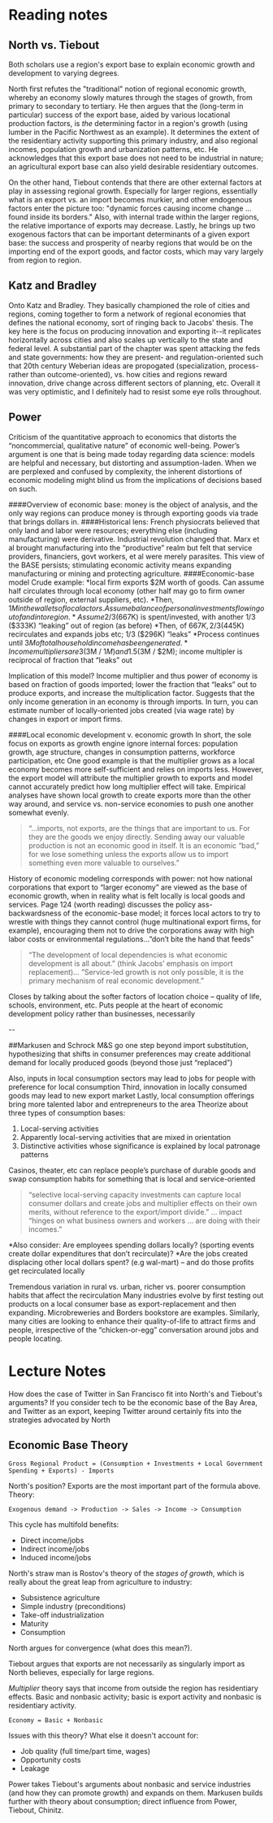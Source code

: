 # Reading notes

## North vs. Tiebout

Both scholars use a region's export base to explain economic growth and development to varying degrees. 

North first refutes the "traditional" notion of regional economic growth, whereby an economy slowly matures through the stages of growth, from primary to secondary to tertiary. He then argues that the (long-term in particular) success of the export base, aided by various locational production factors, is *the* determining factor in a region's growth (using lumber in the Pacific Northwest as an example). It determines the extent of the residentiary activity supporting this primary industry, and also regional incomes, population growth and urbanization patterns, etc. He acknowledges that this export base does not need to be industrial in nature; an agricultural export base can also yield desirable residentiary outcomes.

On the other hand, Tiebout contends that there are other external factors at play in assessing regional growth. Especially for larger regions, essentially what is an export vs. an import becomes murkier, and other endogenous factors enter the picture too: "dynamic forces causing income change ... found inside its borders." Also, with internal trade within the larger regions, the relative importance of exports may decrease. Lastly, he brings up two exogenous factors that can be important determinants of a given export base: the success and prosperity of nearby regions that would be on the importing end of the export goods, and factor costs, which may vary largely from region to region. 

## Katz and Bradley

Onto Katz and Bradley. They basically championed the role of cities and regions, coming together to form a network of regional economies that defines the national economy, sort of ringing back to Jacobs' thesis. The key here is the focus on producing innovation and exporting it--it replicates horizontally across cities and also scales up vertically to the state and federal level. A substantial part of the chapter was spent attacking the feds and state governments: how they are present- and regulation-oriented such that 20th century Weberian ideas are propogated (specialization, process- rather than outcome-oriented), vs. how cities and regions reward innovation, drive change across different sectors of planning, etc. Overall it was very optimistic, and I definitely had to resist some eye rolls throughout. 

## Power
Criticism of the quantitative approach to economics that distorts the “noncommercial, qualitative nature” of economic well-being. Power’s argument is one that is being made today regarding data science: models are helpful and necessary, but distorting and assumption-laden. When we are perplexed and confused by complexity, the inherent distortions of economic modeling might blind us from the implications of decisions based on such.

####Overview of economic base: 
money is the object of analysis, and the only way regions can produce money is through exporting goods via trade that brings dollars in.
####Historical lens: 
French physiocrats believed that only land and labor were resources; everything else (including manufacturing) were derivative. Industrial revolution changed that. Marx et al brought manufacturing into the “productive” realm but felt that service providers, financiers, govt workers, et al were merely parasites. This view of the BASE persists; stimulating economic activity means expanding manufacturing or mining and protecting agriculture.
####Economic-base model
Crude example: 
*local firm exports $2M worth of goods. Can assume half circulates through local economy (other half may go to firm owner outside of region, external suppliers, etc).
*Then, $1M in the wallets of local actors. Assume balance of personal investments flowing out of 	and into region.
*Assume 2/3 ($667K) is spent/invested, with another 1/3 ($333K) “leaking” out of region (as before)
*Then, of $667K, 2/3 ($445K) recirculates and expands jobs etc; 1/3 ($296K) “leaks”
*Process continues until $3M of total household income has been generated.
*Income multipliers are 3 ($3M / $1M) and 1.5 ($3M / $2M); income multipler is reciprocal of fraction that “leaks” out

Implication of this model? Income multiplier and thus power of economy is based on fraction of goods imported; lower the fraction that “leaks” out to produce exports, and increase the multiplication factor. Suggests that the only income generation in an economy is through imports. In turn, you can estimate number of locally-oriented jobs created (via wage rate) by changes in export or import firms.

####Local economic development v. economic growth
In short, the sole focus on exports as growth engine ignore internal forces: population growth, age structure, changes in consumption patterns, workforce participation, etc
One good example is that the multiplier grows as a local economy becomes more self-sufficient and relies on imports less. However, the export model will attribute the multiplier growth to exports and model cannot accurately predict how long multiplier effect will take.
Empirical analyses have shown local growth to create exports more than the other way around, and service vs. non-service economies to push one another somewhat evenly.

>“…imports, not exports, are the things that are important to us. For they are the goods we enjoy directly. Sending away our valuable production is not an economic good in itself. It is an economic “bad,” for we lose something unless the exports allow us to import something even more valuable to ourselves.”

History of economic modeling corresponds with power: not how national corporations that export to “larger economy” are viewed as the base of economic growth, when in reality what is felt locally is local goods and services.
Page 124 (worth reading) discusses the policy ass-backwardsness of the economic-base model; it forces local actors to try to wrestle with things they cannot control (huge multinational export firms, for example), encouraging them not to drive the corporations away with high labor costs or environmental regulations…”don’t bite the hand that feeds”

>“The development of local dependencies is what economic development is all about.” 
(think Jacobs’ emphasis on import replacement)…
>”Service-led growth is not only possible, it is the primary mechanism of real economic development.”

Closes by talking about the softer factors of location choice – quality of life, schools, environment, etc. Puts people at the heart of economic development policy rather than businesses, necessarily

--

##Markusen and Schrock
M&S go one step beyond import substitution, hypothesizing that shifts in consumer preferences  may create additional demand for locally produced goods (beyond those just “replaced”)

Also, inputs in local consumption sectors may lead to jobs for people with preference for local consumption
Third, innovation in locally consumed goods may lead to new export market
Lastly, local consumption offerings bring more talented labor and entrepreneurs to the area
Theorize about three types of consumption bases:
1.	Local-serving activities
2.	Apparently local-serving activities that are mixed in orientation
3.	Distinctive activities whose significance is explained by local patronage patterns

Casinos, theater, etc can replace people’s purchase of durable goods and swap consumption habits for something that is local and service-oriented

>“selective local-serving capacity investments can capture local consumer dollars and create jobs and multiplier effects on their own merits, without reference to the export/import divide.” … impact “hinges on what business owners and workers … are doing with their incomes.”

*Also consider: Are employees spending dollars locally? (sporting events create dollar expenditures that don’t recirculate)? *Are the jobs created displacing other local dollars spent? (e.g wal-mart) – and do those profits get recirculated locally

Tremendous variation in rural vs. urban, richer vs. poorer consumption habits that affect the recirculation 
Many industries evolve by first testing out products on a local consumer base as export-replacement and then expanding. Microbreweries and Borders bookstore are examples.
Similarly, many cities are looking to enhance their quality-of-life to attract firms and people, irrespective of the “chicken-or-egg” conversation around jobs and people locating.


# Lecture Notes

How does the case of Twitter in San Francisco fit into North's and Tiebout's arguments? If you consider tech to be the economic base of the Bay Area, and Twitter as an export, keeping Twitter around certainly fits into the strategies advocated by North

## Economic Base Theory

```
Gross Regional Product = (Consumption + Investments + Local Government Spending + Exports) - Imports 
```

North's position? Exports are the most important part of the formula above. Theory:

```
Exogenous demand -> Production -> Sales -> Income -> Consumption
```

This cycle has multifold benefits:
* Direct income/jobs
* Indirect income/jobs
* Induced income/jobs

North's straw man is Rostov's theory of the *stages of growth*, which is really about the great leap from agriculture to industry:

* Subsistence agriculture
* Simple industry (preconditions)
* Take-off industrialization
* Maturity
* Consumption

North argues for convergence (what does this mean?). 

Tiebout argues that exports are not necessarily as singularly import as North believes, especially for large regions.

*Multiplier* theory says that income from outside the region has residentiary effects. Basic and nonbasic activity; 
basic is export activity and nonbasic is residentiary activity.

```
Economy = Basic + Nonbasic
```

Issues with this theory? What else it doesn't account for:
* Job quality (full time/part time, wages)
* Opportunity costs
* Leakage


Power takes Tiebout's arguments about nonbasic and service industries (and how they can promote growth) and expands on them. 
Markusen builds further with theory about consumption; direct influence from Power, Tiebout, Chinitz.